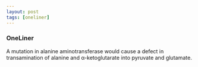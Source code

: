 ```yaml
---
layout: post
tags: [oneliner]
---
```



### OneLiner

A mutation in alanine aminotransferase would cause a defect in transamination of alanine and α-ketoglutarate into pyruvate and glutamate.
